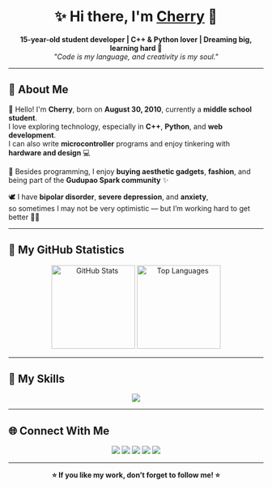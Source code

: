 <h1 align="center">✨ Hi there, I'm <a href="https://github.com/dongguacute">Cherry</a> 🍒</h1>

<p align="center">
  <b>15-year-old student developer | C++ & Python lover | Dreaming big, learning hard 🌈</b><br>
  <i>"Code is my language, and creativity is my soul."</i>
</p>

---

## 💫 About Me

👋 Hello! I'm **Cherry**, born on **August 30, 2010**, currently a **middle school student**.  
I love exploring technology, especially in **C++**, **Python**, and **web development**.  
I can also write **microcontroller** programs and enjoy tinkering with **hardware and design** 💻  

🩵 Besides programming, I enjoy **buying aesthetic gadgets**, **fashion**, and being part of the **Gudupao Spark community** ✨  

🕊️ I have **bipolar disorder**, **severe depression**, and **anxiety**,  
so sometimes I may not be very optimistic — but I’m working hard to get better 💪💙  

---

## 🧠 My GitHub Statistics

<p align="center">
   <!-- 浅色模式 -->
  <source media="(prefers-color-scheme: light)" srcset="https://github-readme-stats-one-bice.vercel.app/api?username=dongguacute&show_icons=true&include_all_commits=true&role=OWNER,ORGANIZATION_MEMBER&title_color=1f4f24&icon_color=3b7a57&text_color=2b3a2b&bg_color=dae7cb&hide_border=true">
  
  <!-- 深色模式 -->
  <source media="(prefers-color-scheme: dark)" srcset="https://github-readme-stats-one-bice.vercel.app/api?username=dongguacute&show_icons=true&include_all_commits=true&role=OWNER,ORGANIZATION_MEMBER&title_color=a3be8c&icon_color=88c0d0&text_color=eceff4&bg_color=1e2e20&hide_border=true">
  
  <!-- 默认图片（兼容不支持 dark/light 的平台） -->
  <img alt="GitHub Stats" src="https://github-readme-stats-one-bice.vercel.app/api?username=dongguacute&show_icons=true&include_all_commits=true&role=OWNER,ORGANIZATION_MEMBER&title_color=1f4f24&icon_color=3b7a57&text_color=2b3a2b&bg_color=dae7cb&hide_border=true" height="165"/>
  <!-- 浅色模式 -->
  <source media="(prefers-color-scheme: light)" srcset="https://github-readme-stats.vercel.app/api/top-langs/?username=dongguacute&layout=compact&title_color=1f4f24&text_color=2b3a2b&bg_color=dae7cb&hide_border=true">
  
  <!-- 深色模式 -->
  <source media="(prefers-color-scheme: dark)" srcset="https://github-readme-stats.vercel.app/api/top-langs/?username=dongguacute&layout=compact&theme=tokyonight&hide_border=true">
  
  <!-- 默认图片（兼容不支持 dark/light 的平台） -->
  <img alt="Top Languages" src="https://github-readme-stats.vercel.app/api/top-langs/?username=dongguacute&layout=compact&title_color=1f4f24&text_color=2b3a2b&bg_color=dae7cb&hide_border=true" height="165"/>
</p>

---

## 🧩 My Skills

<p align="center">
  <a href="https://skillicons.dev">
    <img src="https://skillicons.dev/icons?i=apple,blender,bootstrap,cpp,discord,fastapi,gmail,kali,npm,obsidian,qt,pnpm,postgres,gcp,opencv,java,pytorch,raspberrypi,stackoverflow,unity,unreal,visualstudio,js,html,css,ts,vue,vite,py,go,flutter,vscode,figma,arduino,astro,au,cloudflare,docker,electron,git,github,githubactions,linux,md,mongodb,mysql,nextjs,nodejs,nginx,nuxt,ps,pr,sqlite,tailwind,vercel,wordpress,workers,ubuntu,debian,bash" />
  </a>
</p>

---

## 🌐 Connect With Me

<p align="center">
  <a href="https://space.bilibili.com/1486590453"><img src="https://img.shields.io/badge/Bilibili-00A1D6?logo=bilibili&logoColor=white" /></a>
  <a href="https://www.youtube.com/@dongguacute"><img src="https://img.shields.io/badge/YouTube-FF0000?logo=youtube&logoColor=white" /></a>
  <a href="https://x.com/Dongguacute"><img src="https://img.shields.io/badge/X-black?logo=x&logoColor=white" /></a>
  <a href="https://www.facebook.com/Dongguacute"><img src="https://img.shields.io/badge/Facebook-1877F2?logo=facebook&logoColor=white" /></a>
  <a href="https://www.instagram.com/dongguacute"><img src="https://img.shields.io/badge/Instagram-E4405F?logo=instagram&logoColor=white" /></a>
</p>

---

<p align="center">
  <b>⭐️ If you like my work, don’t forget to follow me! ⭐️</b>
</p>
